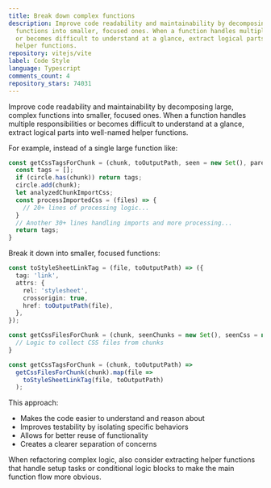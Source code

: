 ```yaml
---
title: Break down complex functions
description: Improve code readability and maintainability by decomposing large, complex
  functions into smaller, focused ones. When a function handles multiple responsibilities
  or becomes difficult to understand at a glance, extract logical parts into well-named
  helper functions.
repository: vitejs/vite
label: Code Style
language: Typescript
comments_count: 4
repository_stars: 74031
---
```


Improve code readability and maintainability by decomposing large, complex functions into smaller, focused ones. When a function handles multiple responsibilities or becomes difficult to understand at a glance, extract logical parts into well-named helper functions.

For example, instead of a single large function like:

```ts
const getCssTagsForChunk = (chunk, toOutputPath, seen = new Set(), parentImports, circle = new Set()) => {
  const tags = [];
  if (circle.has(chunk)) return tags;
  circle.add(chunk);
  let analyzedChunkImportCss;
  const processImportedCss = (files) => {
    // 20+ lines of processing logic...
  }
  // Another 30+ lines handling imports and more processing...
  return tags;
}
```

Break it down into smaller, focused functions:

```ts
const toStyleSheetLinkTag = (file, toOutputPath) => ({
  tag: 'link',
  attrs: {
    rel: 'stylesheet',
    crossorigin: true,
    href: toOutputPath(file),
  },
});

const getCssFilesForChunk = (chunk, seenChunks = new Set(), seenCss = new Set()) => {
  // Logic to collect CSS files from chunks
}

const getCssTagsForChunk = (chunk, toOutputPath) => 
  getCssFilesForChunk(chunk).map(file => 
    toStyleSheetLinkTag(file, toOutputPath)
  );
```

This approach:
- Makes the code easier to understand and reason about
- Improves testability by isolating specific behaviors
- Allows for better reuse of functionality
- Creates a clearer separation of concerns

When refactoring complex logic, also consider extracting helper functions that handle setup tasks or conditional logic blocks to make the main function flow more obvious.